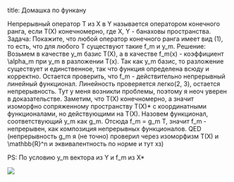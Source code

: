 title: Домашка по функану

Непрерывный оператор T из X в Y называется оператором конечного ранга, если T(X) конечномерно, где X, Y - банаховы пространства.
Задача:
Покажите, что любой оператор конечного ранга имеет вид (1), то есть, что для любого T существуют такие f_m и y_m.
Решение:
Возьмем в качестве y_m базис T(X), а в качестве f_m(x) - коэффициент \alpha_m при y_m в разложении T(x). Так как y_m базис, то разложение существует и единственное, так что функция определена всюду и корректно. Остается проверить, что f_m - действительно непрерывный линейный функционал. Линейность проверяется легко(2, 3), остается непрерывность. Тут у меня возникли проблемы, поэтому я неоч уверен в доказательстве. Заметим, что T(X) конечномерно, а значит изоморфно сопряженному пространству T(X)* с координатными функционалами, но действующими на T(X). Назовем функционал, соответствующий y_m как g_m. Отсюда f_m = g_m T, значит f_m - непрерывен, как композиция непрерывных функционалов. QED
(непрерывность g_m я (не точно) проверил через изоморфизм T(X) и \mathbb{R}^n и эквивалентность по норме и тут хз)

PS: По условию y_m вектора из Y и f_m из X*

![](/static/img/T0dMKfE5Rm4.jpg)

